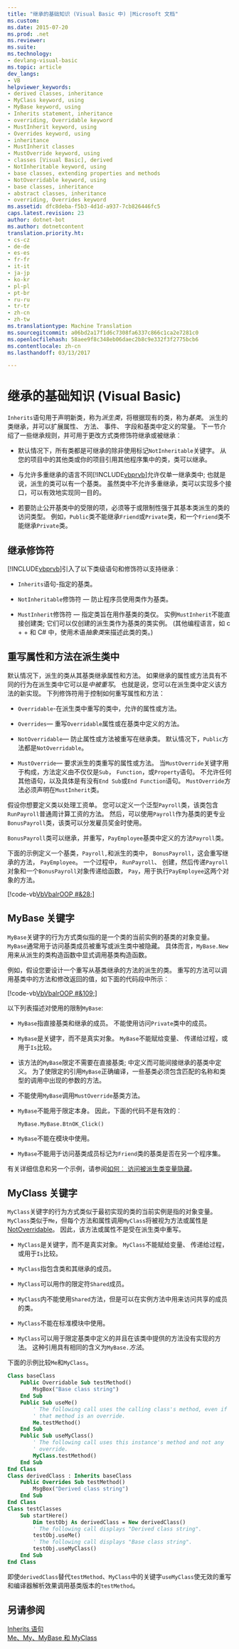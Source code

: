 ```yaml
---
title: "继承的基础知识 (Visual Basic 中) |Microsoft 文档"
ms.custom: 
ms.date: 2015-07-20
ms.prod: .net
ms.reviewer: 
ms.suite: 
ms.technology:
- devlang-visual-basic
ms.topic: article
dev_langs:
- VB
helpviewer_keywords:
- derived classes, inheritance
- MyClass keyword, using
- MyBase keyword, using
- Inherits statement, inheritance
- overriding, Overridable keyword
- MustInherit keyword, using
- Overrides keyword, using
- inheritance
- MustInherit classes
- MustOverride keyword, using
- classes [Visual Basic], derived
- NotInheritable keyword, using
- base classes, extending properties and methods
- NotOverridable keyword, using
- base classes, inheritance
- abstract classes, inheritance
- overriding, Overrides keyword
ms.assetid: dfc8deba-f5b3-4d1d-a937-7cb826446fc5
caps.latest.revision: 23
author: dotnet-bot
ms.author: dotnetcontent
translation.priority.ht:
- cs-cz
- de-de
- es-es
- fr-fr
- it-it
- ja-jp
- ko-kr
- pl-pl
- pt-br
- ru-ru
- tr-tr
- zh-cn
- zh-tw
ms.translationtype: Machine Translation
ms.sourcegitcommit: a06bd2a17f1d6c7308fa6337c866c1ca2e7281c0
ms.openlocfilehash: 58aee9f8c348eb06daec2b8c9e332f3f2775bcb6
ms.contentlocale: zh-cn
ms.lasthandoff: 03/13/2017

---
```

# <a name="inheritance-basics-visual-basic"></a>继承的基础知识 (Visual Basic)
`Inherits`语句用于声明新类，称为*派生类*，将根据现有的类，称为*基类*。 派生的类继承，并可以扩展属性、 方法、 事件、 字段和基类中定义的常量。 下一节介绍了一些继承规则，并可用于更改方式类修饰符继承或被继承︰  
  
-   默认情况下，所有类都是可继承的除非使用标记`NotInheritable`关键字。 从您的项目中的其他类或你的项目引用其他程序集中的类，类可以继承。  
  
-   与允许多重继承的语言不同[!INCLUDE[vbprvb](../../../../csharp/programming-guide/concepts/linq/includes/vbprvb_md.md)]允许仅单一继承类中; 也就是说，派生的类可以有一个基类。 虽然类中不允许多重继承，类可以实现多个接口，可以有效地实现同一目的。  
  
-   若要防止公开基类中的受限的项，必须等于或限制性强于其基本类派生的类的访问类型。 例如，`Public`类不能继承`Friend`或`Private`类，和一个`Friend`类不能继承`Private`类。  
  
## <a name="inheritance-modifiers"></a>继承修饰符  
 [!INCLUDE[vbprvb](../../../../csharp/programming-guide/concepts/linq/includes/vbprvb_md.md)]引入了以下类级语句和修饰符以支持继承︰  
  
-   `Inherits`语句-指定的基类。  
  
-   `NotInheritable`修饰符 — 防止程序员使用类作为基类。  
  
-   `MustInherit`修饰符 — 指定类旨在用作基类的类仅。 实例`MustInherit`不能直接创建类; 它们可以仅创建的派生类作为基类的类实例。 (其他编程语言，如 c + + 和 C# 中，使用术语*抽象类*来描述此类的类。)  
  
## <a name="overriding-properties-and-methods-in-derived-classes"></a>重写属性和方法在派生类中  
 默认情况下，派生的类从其基类继承属性和方法。 如果继承的属性或方法具有不同的行为在派生类中它可以是*中被重写*。 也就是说，您可以在派生类中定义该方法的新实现。 下列修饰符用于控制如何重写属性和方法：  
  
-   `Overridable`-在派生类中重写的类中，允许的属性或方法。  
  
-   `Overrides`— 重写`Overridable`属性或在基类中定义的方法。  
  
-   `NotOverridable`— 防止属性或方法被重写在继承类。 默认情况下，`Public`方法都是`NotOverridable`。  
  
-   `MustOverride`— 要求派生的类重写的属性或方法。 当`MustOverride`关键字用于构成，方法定义由不仅仅是`Sub`， `Function`，或`Property`语句。 不允许任何其他语句，以及具体是有没有`End Sub`或`End Function`语句。 `MustOverride`方法必须声明在`MustInherit`类。  
  
 假设你想要定义类以处理工资单。 您可以定义一个泛型`Payroll`类，该类包含`RunPayroll`普通周计算工资的方法。 然后，可以使用`Payroll`作为基类的更专业`BonusPayroll`类，该类可以分发雇员奖金时使用。  
  
 `BonusPayroll`类可以继承，并重写，`PayEmployee`基类中定义的方法`Payroll`类。  
  
 下面的示例定义一个基类，`Payroll,`和派生的类中， `BonusPayroll`，这会重写继承的方法， `PayEmployee`。 一个过程中， `RunPayroll`、 创建，然后传递`Payroll`对象和一个`BonusPayroll`对象传递给函数， `Pay`，用于执行`PayEmployee`这两个对象的方法。  
  
 [!code-vb[VbVbalrOOP #&28;](../../../../visual-basic/misc/codesnippet/VisualBasic/inheritance-basics_1.vb)]  
  
## <a name="the-mybase-keyword"></a>MyBase 关键字  
 `MyBase`关键字的行为方式类似指的是一个类的当前实例的基类的对象变量。 `MyBase`通常用于访问基类成员被重写或派生类中被隐藏。 具体而言，`MyBase.New`用来从派生的类构造函数中显式调用基类构造函数。  
  
 例如，假设您要设计一个重写从基类继承的方法的派生的类。 重写的方法可以调用基类中的方法和修改返回的值，如下面的代码段中所示︰  
  
 [!code-vb[VbVbalrOOP #&109;](../../../../visual-basic/misc/codesnippet/VisualBasic/inheritance-basics_2.vb)]  
  
 以下列表描述对使用的限制`MyBase`:  
  
-   `MyBase`指直接基类和继承的成员。 不能使用访问`Private`类中的成员。  
  
-   `MyBase`是关键字，而不是真实对象。 `MyBase`不能赋给变量、 传递给过程，或用于`Is`比较。  
  
-   该方法的`MyBase`限定不需要在直接基类; 中定义而可能间接继承的基类中定义。 为了使限定的引用`MyBase`正确编译，一些基类必须包含匹配的名称和类型的调用中出现的参数的方法。  
  
-   不能使用`MyBase`调用`MustOverride`基类方法。  
  
-   `MyBase`不能用于限定本身。 因此，下面的代码不是有效的︰  
  
     `MyBase.MyBase.BtnOK_Click()`  
  
-   `MyBase`不能在模块中使用。  
  
-   `MyBase`不能用于访问基类成员标记为`Friend`类的基类是否在另一个程序集。  
  
 有关详细信息和另一个示例，请参阅[如何︰ 访问被派生类变量隐藏](../../../../visual-basic/programming-guide/language-features/declared-elements/how-to-access-a-variable-hidden-by-a-derived-class.md)。  
  
## <a name="the-myclass-keyword"></a>MyClass 关键字  
 `MyClass`关键字的行为方式类似于最初实现的类的当前实例是指的对象变量。 `MyClass`类似于`Me`，但每个方法和属性调用`MyClass`将被视为方法或属性是[NotOverridable](../../../../visual-basic/language-reference/modifiers/notoverridable.md)。 因此，该方法或属性不是受在派生类中重写。  
  
-   `MyClass`是关键字，而不是真实对象。 `MyClass`不能赋给变量、 传递给过程，或用于`Is`比较。  
  
-   `MyClass`指包含类和其继承的成员。  
  
-   `MyClass`可以用作的限定符`Shared`成员。  
  
-   `MyClass`内不能使用`Shared`方法，但是可以在实例方法中用来访问共享的成员的类。  
  
-   `MyClass`不能在标准模块中使用。  
  
-   `MyClass`可以用于限定基类中定义的并且在该类中提供的方法没有实现的方法。 这种引用具有相同的含义为`MyBase.`*方法*。  
  
 下面的示例比较`Me`和`MyClass`。  
  
```vb
Class baseClass  
    Public Overridable Sub testMethod()  
        MsgBox("Base class string")  
    End Sub  
    Public Sub useMe()  
        ' The following call uses the calling class's method, even if   
        ' that method is an override.  
        Me.testMethod()  
    End Sub  
    Public Sub useMyClass()  
        ' The following call uses this instance's method and not any  
        ' override.  
        MyClass.testMethod()  
    End Sub  
End Class  
Class derivedClass : Inherits baseClass  
    Public Overrides Sub testMethod()  
        MsgBox("Derived class string")  
    End Sub  
End Class  
Class testClasses  
    Sub startHere()  
        Dim testObj As derivedClass = New derivedClass()  
        ' The following call displays "Derived class string".  
        testObj.useMe()  
        ' The following call displays "Base class string".  
        testObj.useMyClass()  
    End Sub  
End Class  
```  
  
 即使`derivedClass`替代`testMethod`、`MyClass`中的关键字`useMyClass`使无效的重写和编译器解析效果调用基类版本的`testMethod`。  
  
## <a name="see-also"></a>另请参阅  
 [Inherits 语句](../../../../visual-basic/language-reference/statements/inherits-statement.md)   
 [Me、My、MyBase 和 MyClass](../../../../visual-basic/programming-guide/program-structure/me-my-mybase-and-myclass.md)

